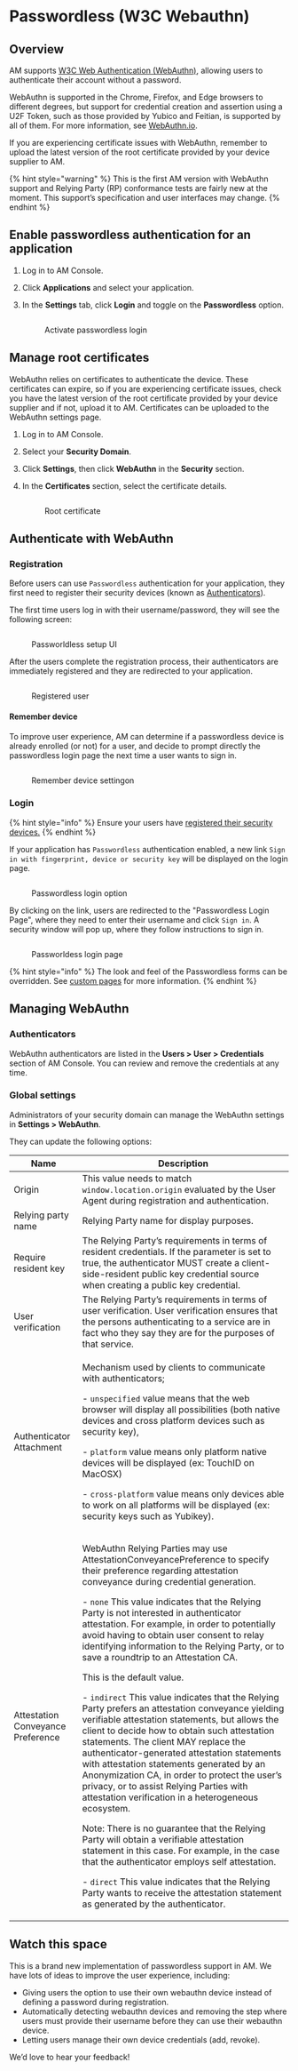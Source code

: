 # Passwordless (W3C Webauthn)

## Overview

AM supports [W3C Web Authentication (WebAuthn)](https://www.w3.org/TR/webauthn/), allowing users to authenticate their account without a password.

WebAuthn is supported in the Chrome, Firefox, and Edge browsers to different degrees, but support for credential creation and assertion using a U2F Token, such as those provided by Yubico and Feitian, is supported by all of them. For more information, see [WebAuthn.io](https://webauthn.io/).

If you are experiencing certificate issues with WebAuthn, remember to upload the latest version of the root certificate provided by your device supplier to AM.

{% hint style="warning" %}
This is the first AM version with WebAuthn support and Relying Party (RP) conformance tests are fairly new at the moment. This support’s specification and user interfaces may change.
{% endhint %}

## Enable passwordless authentication for an application

1. Log in to AM Console.
2. Click **Applications** and select your application.
3.  In the **Settings** tab, click **Login** and toggle on the **Passwordless** option.

    <figure><img src="https://docs.gravitee.io/images/am/current/graviteeio-am-userguide-passwordless.png" alt=""><figcaption><p>Activate passwordless login</p></figcaption></figure>

## Manage root certificates

WebAuthn relies on certificates to authenticate the device. These certificates can expire, so if you are experiencing certificate issues, check you have the latest version of the root certificate provided by your device supplier and if not, upload it to AM. Certificates can be uploaded to the WebAuthn settings page.

1. Log in to AM Console.
2. Select your **Security Domain**.
3. Click **Settings**, then click **WebAuthn** in the **Security** section.
4.  In the **Certificates** section, select the certificate details.

    <figure><img src="https://docs.gravitee.io/images/am/current/graviteeio-am-userguide-passwordless-certificates.png" alt=""><figcaption><p>Root certificate</p></figcaption></figure>

## Authenticate with WebAuthn

### Registration

Before users can use `Passwordless` authentication for your application, they first need to register their security devices (known as [Authenticators](https://www.w3.org/TR/webauthn/#usecase-new-device-registration)).

The first time users log in with their username/password, they will see the following screen:

<figure><img src="https://docs.gravitee.io/images/am/current/graviteeio-am-userguide-passwordless-enroll.png" alt=""><figcaption><p>Passworldless setup UI</p></figcaption></figure>

After the users complete the registration process, their authenticators are immediately registered and they are redirected to your application.

<figure><img src="https://docs.gravitee.io/images/am/current/graviteeio-am-userguide-passwordless-authenticators.png" alt=""><figcaption><p>Registered user</p></figcaption></figure>

#### **Remember device**

To improve user experience, AM can determine if a passwordless device is already enrolled (or not) for a user, and decide to prompt directly the passwordless login page the next time a user wants to sign in.

<figure><img src="https://docs.gravitee.io/images/am/current/graviteeio-am-userguide-passwordless-remember-device.png" alt=""><figcaption><p>Remember device settingon</p></figcaption></figure>

### Login

{% hint style="info" %}
Ensure your users have [registered their security devices.](passwordless-w3c-webauthn.md#registration)
{% endhint %}

If your application has `Passwordless` authentication enabled, a new link `Sign in with fingerprint, device or security key` will be displayed on the login page.

<figure><img src="https://docs.gravitee.io/images/am/current/graviteeio-am-userguide-passwordless-login-page.png" alt=""><figcaption><p>Passwordless login option</p></figcaption></figure>

By clicking on the link, users are redirected to the "Passwordless Login Page", where they need to enter their username and click `Sign in`. A security window will pop up, where they follow instructions to sign in.

<figure><img src="https://docs.gravitee.io/images/am/current/graviteeio-am-userguide-passwordless-login-username-page.png" alt=""><figcaption><p>Passworldess login page</p></figcaption></figure>

{% hint style="info" %}
The look and feel of the Passwordless forms can be overridden. See [custom pages](../branding/#custom-pages) for more information.
{% endhint %}

## Managing WebAuthn

### Authenticators

WebAuthn authenticators are listed in the **Users > User > Credentials** section of AM Console. You can review and remove the credentials at any time.

### Global settings

Administrators of your security domain can manage the WebAuthn settings in **Settings > WebAuthn**.

They can update the following options:

| Name                              | Description                                                                                                                                                                                                                                                                                                                                                                                                                                                                                                                                                                                                                                                                                                                                                                                                                                                                                                                                                                                                                                                                                                                                                                                                                                                                                                                                                              |
| --------------------------------- | ------------------------------------------------------------------------------------------------------------------------------------------------------------------------------------------------------------------------------------------------------------------------------------------------------------------------------------------------------------------------------------------------------------------------------------------------------------------------------------------------------------------------------------------------------------------------------------------------------------------------------------------------------------------------------------------------------------------------------------------------------------------------------------------------------------------------------------------------------------------------------------------------------------------------------------------------------------------------------------------------------------------------------------------------------------------------------------------------------------------------------------------------------------------------------------------------------------------------------------------------------------------------------------------------------------------------------------------------------------------------ |
| Origin                            | This value needs to match `window.location.origin` evaluated by the User Agent during registration and authentication.                                                                                                                                                                                                                                                                                                                                                                                                                                                                                                                                                                                                                                                                                                                                                                                                                                                                                                                                                                                                                                                                                                                                                                                                                                                   |
| Relying party name                | Relying Party name for display purposes.                                                                                                                                                                                                                                                                                                                                                                                                                                                                                                                                                                                                                                                                                                                                                                                                                                                                                                                                                                                                                                                                                                                                                                                                                                                                                                                                 |
| Require resident key              | The Relying Party’s requirements in terms of resident credentials. If the parameter is set to true, the authenticator MUST create a client-side-resident public key credential source when creating a public key credential.                                                                                                                                                                                                                                                                                                                                                                                                                                                                                                                                                                                                                                                                                                                                                                                                                                                                                                                                                                                                                                                                                                                                             |
| User verification                 | The Relying Party’s requirements in terms of user verification. User verification ensures that the persons authenticating to a service are in fact who they say they are for the purposes of that service.                                                                                                                                                                                                                                                                                                                                                                                                                                                                                                                                                                                                                                                                                                                                                                                                                                                                                                                                                                                                                                                                                                                                                               |
| Authenticator Attachment          | <p>Mechanism used by clients to communicate with authenticators;</p><p>- <code>unspecified</code> value means that the web browser will display all possibilities (both native devices and cross platform devices such as security key),</p><p>- <code>platform</code> value means only platform native devices will be displayed (ex: TouchID on MacOSX)</p><p>- <code>cross-platform</code> value means only devices able to work on all platforms will be displayed (ex: security keys such as Yubikey).</p>                                                                                                                                                                                                                                                                                                                                                                                                                                                                                                                                                                                                                                                                                                                                                                                                                                                          |
| Attestation Conveyance Preference | <p>WebAuthn Relying Parties may use AttestationConveyancePreference to specify their preference regarding attestation conveyance during credential generation.</p><p>- <code>none</code> This value indicates that the Relying Party is not interested in authenticator attestation. For example, in order to potentially avoid having to obtain user consent to relay identifying information to the Relying Party, or to save a roundtrip to an Attestation CA.</p><p>This is the default value.</p><p>- <code>indirect</code> This value indicates that the Relying Party prefers an attestation conveyance yielding verifiable attestation statements, but allows the client to decide how to obtain such attestation statements. The client MAY replace the authenticator-generated attestation statements with attestation statements generated by an Anonymization CA, in order to protect the user’s privacy, or to assist Relying Parties with attestation verification in a heterogeneous ecosystem.</p><p>Note: There is no guarantee that the Relying Party will obtain a verifiable attestation statement in this case. For example, in the case that the authenticator employs self attestation.</p><p>- <code>direct</code> This value indicates that the Relying Party wants to receive the attestation statement as generated by the authenticator.</p> |

## Watch this space

This is a brand new implementation of passwordless support in AM. We have lots of ideas to improve the user experience, including:

* Giving users the option to use their own webauthn device instead of defining a password during registration.
* Automatically detecting webauthn devices and removing the step where users must provide their username before they can use their webauthn device.
* Letting users manage their own device credentials (add, revoke).

We’d love to hear your feedback!
